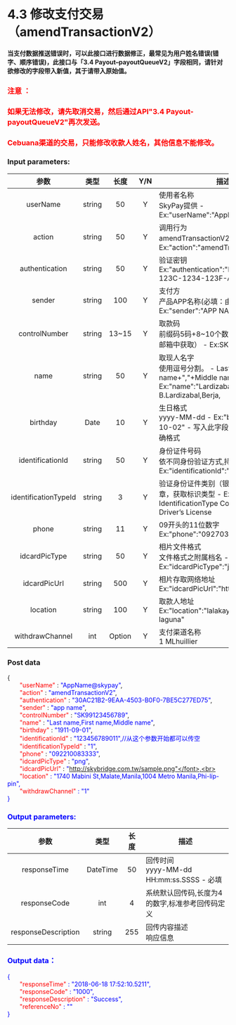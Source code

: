 # 4.3 修改支付交易（amendTransactionV2）

#### 当支付数据推送错误时，可以此接口进行数据修正，最常见为用户姓名错误(错字、顺序错误)，此接口与「3.4 Payout–payoutQueueV2」字段相同，请针对欲修改的字段带入新值，其于请带入原始值。

### <font color = red>注意 ：</font>

 ### <font color = red>如果无法修改，请先取消交易，然后通过API"3.4 Payout-payoutQueueV2"再次发送。</font>

### <font color = red>Cebuana渠道的交易，只能修改收款人姓名，其他信息不能修改。</font>

### Input parameters:
| 参数                        |    类型     | 长度   | Y/N |描述|
| :-------------------------: | :-----------: |:-----:|:----:|--------------------------------|  
|userName |string|50|Y|使用者名称<br>  SkyPay提供 - Ex:"userName":"AppName@skypay"|
|action|string|50|Y|调用行为<br>amendTransactionV2(固定参数值) - Ex:"action":"amendTransactionV2"|
|authentication   |string |50|Y|验证密钥<br> Ex:"authentication":"E1234567-123C-1234-123F-A12345670"|
|sender |string|100| Y|支付方<br> 产品APP名称(必填：由合作伙伴设计) - Ex:"sender":"APP NAME"|
|controlNumber  |string|13~15|Y|取款码<br> 前缀码5码+8~10个数字（前缀码在绑定邮箱中获取） - Ex:SKY**12345678|
|name |string |50|Y|取现人名字<br> 使用逗号分割。  - Last name+","+First name+","+Middle name+","+Suffix - Ex:"name":"Lardizabal,Mary Annalou B.Lardizabal,Berja,|
|birthday|Date|10|Y | 生日格式<br>yyyy-MM-dd - Ex:"birthday":"1991-10-02" -  写入此字段，参数需要填入正确格式|
|identificationId  |string|50|Y|身份证件号码<br> 依不同身份验证方式,持有证件编号 - Ex:"identificationId":"442301922000"|
|identificationTypeId |string |3|Y|验证身份证件类别（银行）请参考第7.3章，获取标识类型 - Ex:IdentificationId IdentificationType Company ID2 Driver’s License|
|phone |string|11|Y| 09开头的11位数字<br> Ex:"phone":"09270348095"|
|idcardPicType |string|50|Y|相片文件格式 <br> 文件格式之附属档名 - Ex:"idcardPicType":"jpg"|
|idcardPicUrl|string |500|Y|相片存取网络地址<br> Ex:"idcardPicUrl":"https://12334"|
|location  |string |100|Y|取款人地址<br> Ex:"location":"lalakay los banos laguna"|
|withdrawChannel|int|Option | Y|支付渠道名称<br> 1 MLhuillier  |

### Post data

{<br>
    <font color=red>&ensp;&ensp;&ensp;&ensp;"userName"</font> : <font color=blue>"AppName@skypay"</font>,<br>
    <font color=red>&ensp;&ensp;&ensp;&ensp;"action"</font> : <font color=blue>"amendTransactionV2"</font>,<br>
    <font color=red>&ensp;&ensp;&ensp;&ensp;"authentication"</font> : <font color=blue>"30AC21B2-9EAA-4503-B0F0-7BE5C277ED75"</font>,<br>
    <font color=red>&ensp;&ensp;&ensp;&ensp;"sender"</font> : <font color=blue>"app name"</font>,<br>
    <font color=red>&ensp;&ensp;&ensp;&ensp;"controlNumber"</font> : <font color=blue>"SK99123456789"</font>,<br>
    <font color=red>&ensp;&ensp;&ensp;&ensp;"name"</font> : <font color=blue>"Last name,First name,Middle name"</font>,<br>
    <font color=red>&ensp;&ensp;&ensp;&ensp;"birthday"</font> : <font color=blue>"1911-09-01"</font>,<br>
    <font color=red>&ensp;&ensp;&ensp;&ensp;"identificationId"</font> : <font color=blue>"123456789011",//从这个参数开始都可以传空</font><br>
    <font color=red>&ensp;&ensp;&ensp;&ensp;"identificationTypeId"</font> : <font color=blue>"1"</font>,<br>
    <font color=red>&ensp;&ensp;&ensp;&ensp;"phone"</font> : <font color=blue>"092210083333"</font>,<br>
    <font color=red>&ensp;&ensp;&ensp;&ensp;"idcardPicType"</font> : <font color=blue>"png"</font>,<br>
    <font color=red>&ensp;&ensp;&ensp;&ensp;"idcardPicUrl"</font> : <font color=blue>"http://skybridge.com.tw/sample.png"</font>,<br>
    <font color=red>&ensp;&ensp;&ensp;&ensp;"location"</font> : <font color=blue>"1740 Mabini St,Malate,Manila,1004 Metro Manila,Phi-líp-pin"</font>,<br>
    <font color=red>&ensp;&ensp;&ensp;&ensp;"withdrawChannel"</font> : <font color=blue>"1"</font><br>
}


### Output parameters:
| 参数                        |    类型     | 长度    |描述|
| :-------------------------: | :-----------: |:-----:|--------------------------------|   
|responseTime  |DateTime|50|回传时间<br> yyyy-MM-dd HH:mm:ss.SSSS - 必填|
|responseCode |int|4|系统默认回传码,长度为4的数字,标准参考回传码定义|
|responseDescription |string|255|回传内容描述 <br> 响应信息|

### Output data：

{<br>
    <font color=red>&ensp;&ensp;&ensp;&ensp;"responseTime"</font> : <font color=blue>"2018-06-18 17:52:10.5211"</font>,<br>
    <font color=red>&ensp;&ensp;&ensp;&ensp;"responseCode"</font> : <font color=blue>"1000"</font>,<br>
    <font color=red>&ensp;&ensp;&ensp;&ensp;"responseDescription"</font> : <font color=blue>"Success"</font>,<br>
    <font color=red>&ensp;&ensp;&ensp;&ensp;"referenceNo"</font> : <font color=blue>""</font><br>
}








